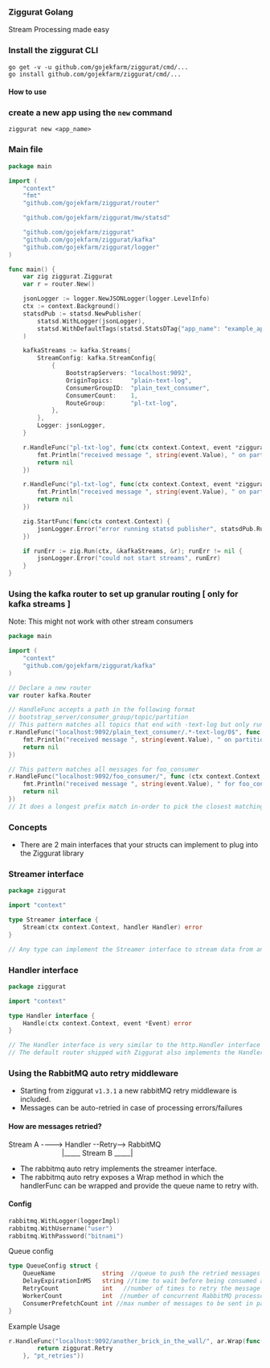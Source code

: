 ### Ziggurat Golang

Stream Processing made easy

### Install the ziggurat CLI

```shell script
go get -v -u github.com/gojekfarm/ziggurat/cmd/...
go install github.com/gojekfarm/ziggurat/cmd/...                                                                                                                                                     
```

#### How to use

### create a new app using the `new` command

```shell
ziggurat new <app_name>
```

### Main file

```go
package main

import (
	"context"
	"fmt"
	"github.com/gojekfarm/ziggurat/router"

	"github.com/gojekfarm/ziggurat/mw/statsd"

	"github.com/gojekfarm/ziggurat"
	"github.com/gojekfarm/ziggurat/kafka"
	"github.com/gojekfarm/ziggurat/logger"
)

func main() {
	var zig ziggurat.Ziggurat
	var r = router.New()

	jsonLogger := logger.NewJSONLogger(logger.LevelInfo)
	ctx := context.Background()
	statsdPub := statsd.NewPublisher(
		statsd.WithLogger(jsonLogger),
		statsd.WithDefaultTags(statsd.StatsDTag{"app_name": "example_app"}),
	)

	kafkaStreams := kafka.Streams{
		StreamConfig: kafka.StreamConfig{
			{
				BootstrapServers: "localhost:9092",
				OriginTopics:     "plain-text-log",
				ConsumerGroupID:  "plain_text_consumer",
				ConsumerCount:    1,
				RouteGroup:       "pl-txt-log",
			},
		},
		Logger: jsonLogger,
	}

	r.HandleFunc("pl-txt-log", func(ctx context.Context, event *ziggurat.Event) error {
		fmt.Println("received message ", string(event.Value), " on partition 0")
		return nil
	})

	r.HandleFunc("pl-txt-log", func(ctx context.Context, event *ziggurat.Event) error {
		fmt.Println("received message ", string(event.Value), " on partition 1")
		return nil
	})

	zig.StartFunc(func(ctx context.Context) {
		jsonLogger.Error("error running statsd publisher", statsdPub.Run(ctx))
	})

	if runErr := zig.Run(ctx, &kafkaStreams, &r); runErr != nil {
		jsonLogger.Error("could not start streams", runErr)
	}
}
```

### Using the kafka router to set up granular routing [ only for kafka streams ]

Note: This might not work with other stream consumers
```go
package main

import (
	"context"
	"github.com/gojekfarm/ziggurat/kafka"
)

// Declare a new router
var router kafka.Router

// HandleFunc accepts a path in the following format 
// bootstrap_server/consumer_group/topic/partition
// This pattern matches all topics that end with -text-log but only runs for partition 0
r.HandleFunc("localhost:9092/plain_text_consumer/.*-text-log/0$", func (ctx context.Context, event *ziggurat.Event) error {
	fmt.Println("received message ", string(event.Value), " on partition 0")
	return nil
})

// This pattern matches all messages for foo_consumer
r.HandleFunc("localhost:9092/foo_consumer/", func (ctx context.Context, event *ziggurat.Event) {
	fmt.Println("received message ", string(event.Value), " for foo_consumer ")
	return nil
})
// It does a longest prefix match in-order to pick the closest matching route
```

### Concepts

- There are 2 main interfaces that your structs can implement to plug into the Ziggurat library

### Streamer interface

```go
package ziggurat

import "context"

type Streamer interface {
	Stream(ctx context.Context, handler Handler) error
}

// Any type can implement the Streamer interface to stream data from any source
```

### Handler interface

```go
package ziggurat

import "context"

type Handler interface {
	Handle(ctx context.Context, event *Event) error
}

// The Handler interface is very similar to the http.Handler interface
// The default router shipped with Ziggurat also implements the Handler interface
```

### Using the RabbitMQ auto retry middleware

- Starting from ziggurat `v1.3.1` a new rabbitMQ retry middleware is included.
- Messages can be auto-retried in case of processing errors/failures

#### How are messages retried?

Stream A ----> Handler --Retry--> RabbitMQ <br>
&nbsp;&nbsp;&nbsp;&nbsp;&nbsp;&nbsp;&nbsp;&nbsp;&nbsp;&nbsp;&nbsp;&nbsp;&nbsp;&nbsp;&nbsp;&nbsp;&nbsp;&nbsp;&nbsp;&nbsp;&nbsp;&nbsp;&nbsp;&nbsp;&nbsp;&nbsp;&nbsp;|_____ Stream B _____|                        
- The rabbitmq auto retry implements the streamer interface.
- The rabbitmq auto retry exposes a Wrap method in which the handlerFunc can be wrapped and provide the queue name to retry with.

#### Config 
```go
rabbitmq.WithLogger(loggerImpl)
rabbitmq.WithUsername("user")
rabbitmq.WithPassword("bitnami")
```
Queue config
```go
type QueueConfig struct {
	QueueName             string  //queue to push the retried messages to 
	DelayExpirationInMS   string //time to wait before being consumed again 
	RetryCount            int   //number of times to retry the message
	WorkerCount           int  //number of concurrent RabbitMQ processors
	ConsumerPrefetchCount int //max number of messages to be sent in parallel to consumers
}
```
Example Usage
```go
r.HandleFunc("localhost:9092/another_brick_in_the_wall/", ar.Wrap(func(ctx context.Context, event *ziggurat.Event) error {
		return ziggurat.Retry
	}, "pt_retries"))
```
